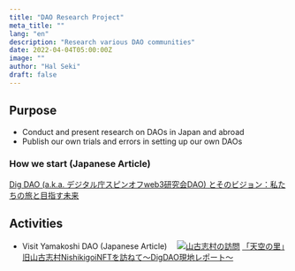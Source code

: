 ```yaml
---
title: "DAO Research Project"
meta_title: ""
lang: "en"
description: "Research various DAO communities"
date: 2022-04-04T05:00:00Z
image: ""
author: "Hal Seki"
draft: false
---
```


## Purpose

- Conduct and present research on DAOs in Japan and abroad
- Publish our own trials and errors in setting up our own DAOs

### How we start (Japanese Article)
[Dig DAO (a.k.a. デジタル庁スピンオフweb3研究会DAO) とそのビジョン：私たちの旅と目指す未来](https://note.com/mariroom/n/nd123a8a18611?magazine_key=mf0d1255ff300)

## Activities

- Visit Yamakoshi DAO (Japanese Article)
　[![山古志村の訪問](/images/yamakoshi.png)](https://note.com/matsub/n/nc1b21974690b)
  [「天空の里」旧山古志村NishikigoiNFTを訪ねて～DigDAO現地レポート～](https://note.com/matsub/n/nc1b21974690b)

